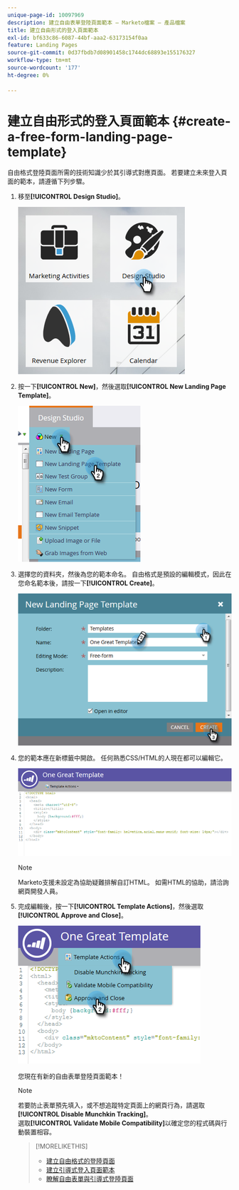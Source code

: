 ```yaml
---
unique-page-id: 10097969
description: 建立自由表單登陸頁面範本 — Marketo檔案 — 產品檔案
title: 建立自由形式的登入頁面範本
exl-id: bf633c86-6087-44bf-aaa2-63173154f0aa
feature: Landing Pages
source-git-commit: 0d37fbdb7d08901458c1744dc68893e155176327
workflow-type: tm+mt
source-wordcount: '177'
ht-degree: 0%

---
```


# 建立自由形式的登入頁面範本 {#create-a-free-form-landing-page-template}

自由格式登陸頁面所需的技術知識少於其引導式對應頁面。 若要建立未來登入頁面的範本，請遵循下列步驟。

1. 移至&#x200B;**[!UICONTROL Design Studio]**。

   ![](assets/one.png)

1. 按一下&#x200B;**[!UICONTROL New]**，然後選取&#x200B;**[!UICONTROL New Landing Page Template]**。

   ![](assets/two.png)

1. 選擇您的資料夾，然後為您的範本命名。 自由格式是預設的編輯模式，因此在您命名範本後，請按一下&#x200B;**[!UICONTROL Create]**。

   ![](assets/three.png)

1. 您的範本應在新標籤中開啟。 任何熟悉CSS/HTML的人現在都可以編輯它。

   ![](assets/four.png)

   >[!NOTE]
   >
   >Marketo支援未設定為協助疑難排解自訂HTML。 如需HTML的協助，請洽詢網頁開發人員。

1. 完成編輯後，按一下&#x200B;**[!UICONTROL Template Actions]**，然後選取&#x200B;**[!UICONTROL Approve and Close]**。

   ![](assets/five.png)

   您現在有新的自由表單登陸頁面範本！

   >[!NOTE]
   >
   >若要防止表單預先填入，或不想追蹤特定頁面上的網頁行為，請選取&#x200B;**[!UICONTROL Disable Munchkin Tracking]**。\
   >選取&#x200B;**[!UICONTROL Validate Mobile Compatibility]**&#x200B;以確定您的程式碼與行動裝置相容。

   >[!MORELIKETHIS]
   >
   >* [建立自由格式的登陸頁面](/help/marketo/product-docs/demand-generation/landing-pages/free-form-landing-pages/create-a-free-form-landing-page.md)
   >* [建立引導式登入頁面範本](/help/marketo/product-docs/demand-generation/landing-pages/landing-page-templates/create-a-guided-landing-page-template.md)
   >* [瞭解自由表單與引導式登陸頁面](/help/marketo/product-docs/demand-generation/landing-pages/understanding-landing-pages/understanding-free-form-vs-guided-landing-pages.md)
